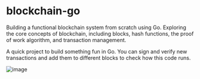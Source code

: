 # blockchain-go
Building a functional blockchain system from scratch using Go. Exploring the core concepts of blockchain, including blocks, hash functions, the proof of work algorithm, and transaction management.

A quick project to build something fun in Go. You can sign and verify new transactions and add them to different blocks to check how this code runs.

![image](https://github.com/user-attachments/assets/33169dd2-2bbf-4d5d-9bb8-af1028179161)

